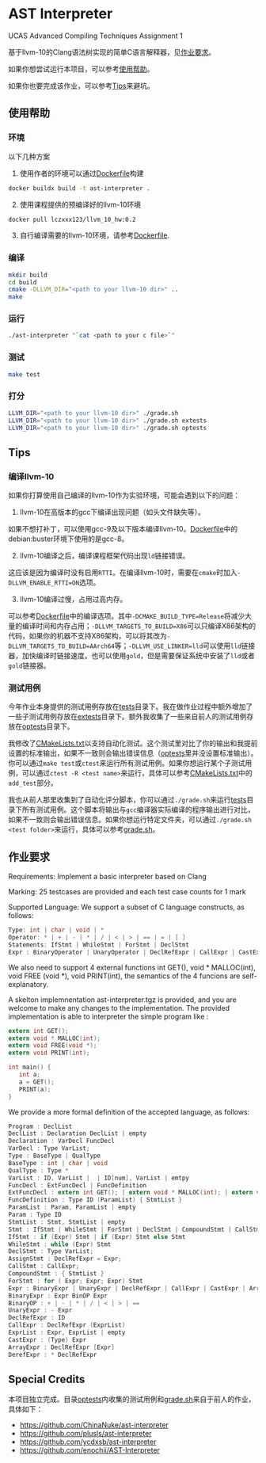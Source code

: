 # AST Interpreter
UCAS Advanced Compiling Techniques Assignment 1

基于llvm-10的Clang语法树实现的简单C语言解释器，见[作业要求](#作业要求)。

如果你想尝试运行本项目，可以参考[使用帮助](#使用帮助)。

如果你也要完成该作业，可以参考[Tips](#tips)来避坑。

## 使用帮助

### 环境

以下几种方案

1. 使用作者的环境可以通过[Dockerfile](Dockerfile)构建
```bash
docker buildx build -t ast-interpreter .
```

2. 使用课程提供的预编译好的llvm-10环境
```bash
docker pull lczxxx123/llvm_10_hw:0.2
```

3. 自行编译需要的llvm-10环境，请参考[Dockerfile](Dockerfile).

### 编译

```bash
mkdir build
cd build
cmake -DLLVM_DIR="<path to your llvm-10 dir>" ..
make
```

### 运行

```bash
./ast-interpreter "`cat <path to your c file>`"
```

### 测试

```bash
make test
```

### 打分

```bash
LLVM_DIR="<path to your llvm-10 dir>" ./grade.sh
LLVM_DIR="<path to your llvm-10 dir>" ./grade.sh extests
LLVM_DIR="<path to your llvm-10 dir>" ./grade.sh optests
```

## Tips

### 编译llvm-10

如果你打算使用自己编译的llvm-10作为实验环境，可能会遇到以下的问题：

1. llvm-10在高版本的gcc下编译出现问题（如头文件缺失等）。

如果不想打补丁，可以使用gcc-9及以下版本编译llvm-10。[Dockerfile](Dockerfile)中的debian:buster环境下使用的是gcc-8。

2. llvm-10编译之后，编译课程框架代码出现`ld`链接错误。

这应该是因为编译时没有启用`RTTI`。在编译llvm-10时，需要在`cmake`时加入`-DLLVM_ENABLE_RTTI=ON`选项。

3. llvm-10编译过慢，占用过高内存。

可以参考[Dockerfile](Dockerfile)中的编译选项。其中`-DCMAKE_BUILD_TYPE=Release`将减少大量的编译时间和内存占用；`-DLLVM_TARGETS_TO_BUILD=X86`可以只编译X86架构的代码，如果你的机器不支持X86架构，可以将其改为`-DLLVM_TARGETS_TO_BUILD=AArch64`等；`-DLLVM_USE_LINKER=lld`可以使用`lld`链接器，加快编译时链接速度。也可以使用`gold`，但是需要保证系统中安装了`lld`或者`gold`链接器。

### 测试用例

今年作业本身提供的测试用例存放在[tests](tests)目录下。我在做作业过程中额外增加了一些子测试用例存放在[extests](extests)目录下。额外我收集了一些来自前人的测试用例存放在[optests](optests)目录下。

我修改了[CMakeLists.txt](CMakeLists.txt)以支持自动化测试。这个测试里对比了你的输出和我提前设置的标准输出，如果不一致则会输出错误信息（[optests](optests)里并没设置标准输出）。你可以通过`make test`或`ctest`来运行所有测试用例。如果你想运行某个子测试用例，可以通过`ctest -R <test name>`来运行，具体可以参考[CMakeLists.txt](CMakeLists.txt)中的`add_test`部分。

我也从前人那里收集到了自动化评分脚本，你可以通过`./grade.sh`来运行[tests](tests)目录下所有测试用例。这个脚本将输出与`gcc`编译器实际编译的程序输出进行对比，如果不一致则会输出错误信息。如果你想运行特定文件夹，可以通过`./grade.sh <test folder>`来运行，具体可以参考[grade.sh](grade.sh)。

## 作业要求

Requirements: Implement a basic interpreter based on Clang

Marking: 25 testcases are provided and each test case counts for 1 mark

Supported Language: We support a subset of C language constructs, as follows: 

```c
Type: int | char | void | *
Operator: * | + | - | * | / | < | > | == | = | [ ] 
Statements: IfStmt | WhileStmt | ForStmt | DeclStmt 
Expr : BinaryOperator | UnaryOperator | DeclRefExpr | CallExpr | CastExpr 
```

We also need to support 4 external functions int GET(), void * MALLOC(int), void FREE (void *), void PRINT(int), the semantics of the 4 funcions are self-explanatory. 

A skelton implemnentation ast-interpreter.tgz is provided, and you are welcome to make any changes to the implementation. The provided implementation is able to interpreter the simple program like : 
```c
extern int GET();
extern void * MALLOC(int);
extern void FREE(void *);
extern void PRINT(int);

int main() {
   int a;
   a = GET();
   PRINT(a);
}
```

We provide a more formal definition of the accepted language, as follows: 

```c
Program : DeclList
DeclList : Declaration DeclList | empty
Declaration : VarDecl FuncDecl
VarDecl : Type VarList;
Type : BaseType | QualType
BaseType : int | char | void
QualType : Type * 
VarList : ID, VarList |  | ID[num], VarList | emtpy
FuncDecl : ExtFuncDecl | FuncDefinition
ExtFuncDecl : extern int GET(); | extern void * MALLOC(int); | extern void FREE(void *); | extern void PRINT(int);
FuncDefinition : Type ID (ParamList) { StmtList }
ParamList : Param, ParamList | empty
Param : Type ID
StmtList : Stmt, StmtList | empty
Stmt : IfStmt | WhileStmt | ForStmt | DeclStmt | CompoundStmt | CallStmt | AssignStmt | 
IfStmt : if (Expr) Stmt | if (Expr) Stmt else Stmt
WhileStmt : while (Expr) Stmt
DeclStmt : Type VarList;
AssignStmt : DeclRefExpr = Expr;
CallStmt : CallExpr;
CompoundStmt : { StmtList }
ForStmt : for ( Expr; Expr; Expr) Stmt
Expr : BinaryExpr | UnaryExpr | DeclRefExpr | CallExpr | CastExpr | ArrayExpr | DerefExpr | (Expr) | num
BinaryExpr : Expr BinOP Expr
BinaryOP : + | - | * | / | < | > | ==
UnaryExpr : - Expr
DeclRefExpr : ID
CallExpr : DeclRefExpr (ExprList)
ExprList : Expr, ExprList | empty
CastExpr : (Type) Expr
ArrayExpr : DeclRefExpr [Expr]
DerefExpr : * DeclRefExpr
```

## Special Credits

本项目独立完成。目录[optests](optests)内收集的测试用例和[grade.sh](grade.sh)来自于前人的作业，具体如下：

- https://github.com/ChinaNuke/ast-interpreter
- https://github.com/plusls/ast-interpreter
- https://github.com/ycdxsb/ast-interpreter
- https://github.com/enochii/AST-Interpreter
